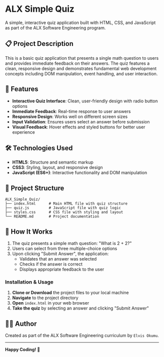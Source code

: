 # ALX Simple Quiz

A simple, interactive quiz application built with HTML, CSS, and JavaScript as part of the ALX Software Engineering program.

## 📋 Project Description

This is a basic quiz application that presents a single math question to users and provides immediate feedback on their answers. The quiz features a clean, responsive design and demonstrates fundamental web development concepts including DOM manipulation, event handling, and user interaction.

## 🚀 Features

- **Interactive Quiz Interface**: Clean, user-friendly design with radio button options
- **Immediate Feedback**: Real-time response to user answers
- **Responsive Design**: Works well on different screen sizes
- **Input Validation**: Ensures users select an answer before submission
- **Visual Feedback**: Hover effects and styled buttons for better user experience

## 🛠️ Technologies Used

- **HTML5**: Structure and semantic markup
- **CSS3**: Styling, layout, and responsive design
- **JavaScript (ES6+)**: Interactive functionality and DOM manipulation

## 📁 Project Structure

```
ALX_Simple_Quiz/
├── index.html      # Main HTML file with quiz structure
├── quiz.js         # JavaScript file with quiz logic
├── styles.css      # CSS file with styling and layout
└── README.md       # Project documentation
```

## 🎯 How It Works

1. The quiz presents a simple math question: "What is 2 + 2?"
2. Users can select from three multiple-choice options
3. Upon clicking "Submit Answer", the application:
   - Validates that an answer was selected
   - Checks if the answer is correct
   - Displays appropriate feedback to the user

### Installation & Usage

1. **Clone or Download** the project files to your local machine
2. **Navigate** to the project directory
3. **Open** `index.html` in your web browser
4. **Take the quiz** by selecting an answer and clicking "Submit Answer"

## 👨‍💻 Author

Created as part of the ALX Software Engineering curriculum by `Elvis Okumu`.

---

**Happy Coding! 🎉**
